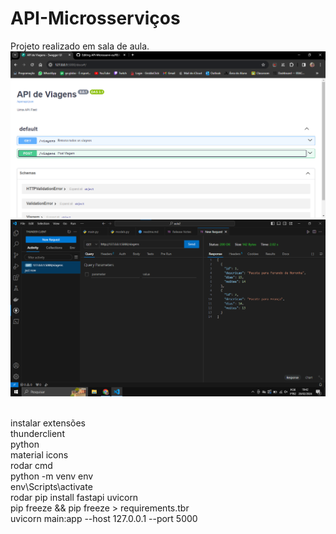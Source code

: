 # API-Microsserviços
Projeto realizado em sala de aula.
<img src='swagger.png'>
<img src='thunderclient.png'>

<br>instalar extensões
<br>	thunderclient
<br>	python
<br>	material icons
<br>rodar cmd
<br>	python -m venv env
<br>	env\Scripts\activate
<br>rodar pip install fastapi uvicorn
<br>pip freeze && pip freeze > requirements.tbr
<br>uvicorn main:app --host 127.0.0.1 --port 5000
